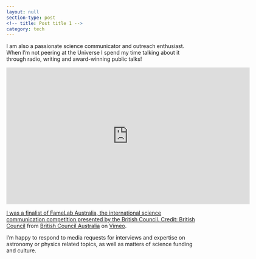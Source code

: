 ```yaml
---
layout: null
section-type: post
<!-- title: Post title 1 -->
category: tech
---
```


I am also a passionate science communicator and outreach enthusiast. When I’m not peering at the Universe I spend my time talking about it through radio, writing and award-winning public talks!

<iframe src="https://player.vimeo.com/video/178019563" width="640" height="360" frameborder="0" webkitallowfullscreen mozallowfullscreen allowfullscreen></iframe>
<p><a href="https://vimeo.com/178019563">

I was a finalist of FameLab Australia, the international science communication competition presented by the British Council. Credit: British Council</a> from <a href="https://vimeo.com/bcaustralia">British Council Australia</a> on <a href="https://vimeo.com">Vimeo</a>.</p>


I’m happy to respond to media requests for interviews and expertise on astronomy or physics related topics, as well as matters of science funding and culture.